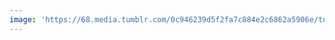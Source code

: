 ```yaml
---
image: 'https://68.media.tumblr.com/0c946239d5f2fa7c884e2c6862a5906e/tumblr_ni4tt4apAF1tbdx3so1_1280.jpg'
---
```

